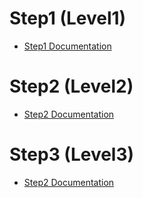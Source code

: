 # Step1 (Level1)

-   [Step1 Documentation](docs/step-1.md)

# Step2 (Level2)

-   [Step2 Documentation](docs/step-2.md)

# Step3 (Level3)

-   [Step2 Documentation](docs/step-2.md)
